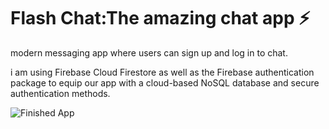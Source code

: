 


# Flash Chat:The amazing chat app ⚡️

modern messaging app where users can sign up and log in to chat.

 i am using Firebase Cloud Firestore as well as the Firebase authentication package to equip our app with a cloud-based NoSQL database and secure authentication methods. 




 

![Finished App](https://github.com/londonappbrewery/Images/blob/master/flash_chat_flutter_demo.gif)

